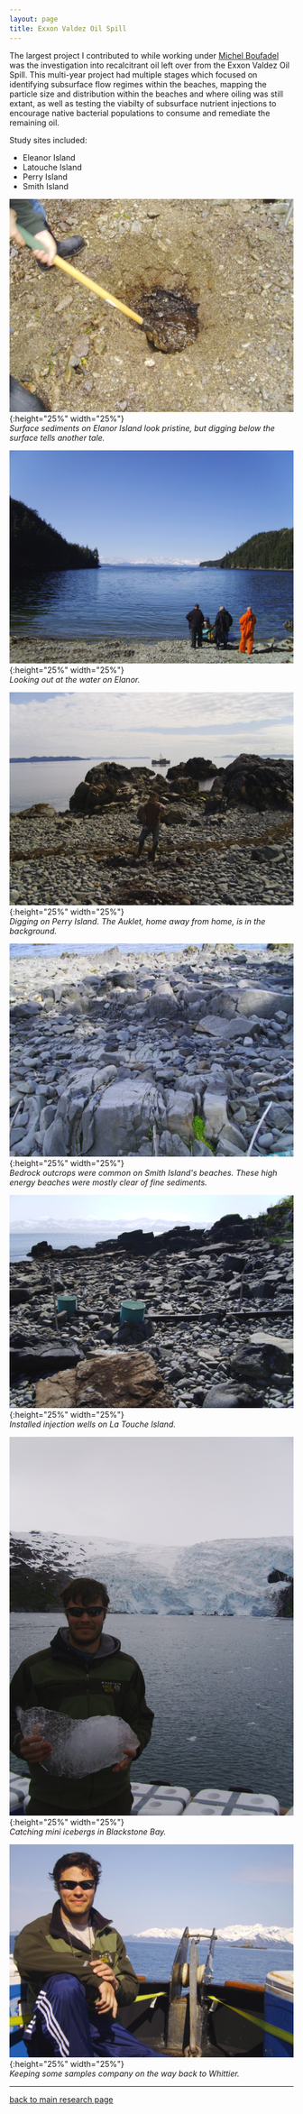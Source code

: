 ```yaml
---
layout: page
title: Exxon Valdez Oil Spill
---
```


The largest project I contributed to while working under [Michel Boufadel](https://civil.njit.edu/people/boufadel.php) was the investigation into recalcitrant oil left over from the Exxon Valdez Oil Spill. This multi-year project had multiple stages which focused on identifying subsurface flow regimes within the beaches, mapping the particle size and distribution within the beaches and where oiling was still extant, as well as testing the viabilty of subsurface nutrient injections to encourage native bacterial populations to consume and remediate the remaining oil.   

Study sites included:  
* Eleanor Island  
* Latouche Island  
* Perry Island  
* Smith Island  

![oiled sediments](/assets/EVOS/PICT0586.JPG){:height="25%" width="25%"}  
*Surface sediments on Elanor Island look pristine, but digging below the surface tells another tale.*  

![view of the bay](/assets/EVOS/PICT0592.JPG){:height="25%" width="25%"}  
*Looking out at the water on Elanor.*  

![jake and auklet](/assets/EVOS/PICT0614.JPG){:height="25%" width="25%"}  
*Digging on Perry Island. The Auklet, home away from home, is in the background.*  

![smith bedrock](/assets/EVOS/PICT0796.JPG){:height="25%" width="25%"}  
*Bedrock outcrops were common on Smith Island's beaches. These high energy beaches were mostly clear of fine sediments.*  

![la touche equip](/assets/EVOS/PICT1010.JPG){:height="25%" width="25%"}  
*Installed injection wells on La Touche Island.*  


![mini iceberg](/assets/EVOS/PICT1134.JPG){:height="25%" width="25%"}  
*Catching mini icebergs in Blackstone Bay.*  

![at the bow](/assets/EVOS/PICT0878.JPG){:height="25%" width="25%"}  
*Keeping some samples company on the way back to Whittier.*  

___  
[back to main research page](../1-research.md)  